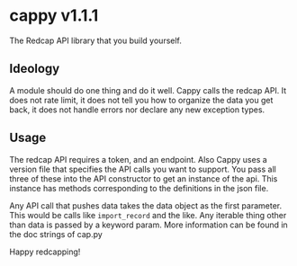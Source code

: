 # cappy v1.1.1
The Redcap API library that you build yourself.

## Ideology ##

A module should do one thing and do it well. Cappy calls the redcap API. It does not rate limit, it does not
tell you how to organize the data you get back, it does not handle errors nor declare any new exception types.

## Usage ##

The redcap API requires a token, and an endpoint. Also Cappy uses a version file that specifies the API
calls you want to support. You pass all three of these into the API constructor to get an instance of the 
api. This instance has methods corresponding to the definitions in the json file.

Any API call that pushes data takes the data object as the first parameter. This would be calls like `import_record`
and the like. Any iterable thing other than data is passed by a keyword param. More information can be found in the
doc strings of cap.py

Happy redcapping!

